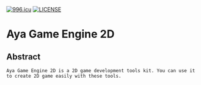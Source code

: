[![996.icu](https://img.shields.io/badge/link-996.icu-red.svg)](https://996.icu)
[![LICENSE](https://img.shields.io/badge/license-Anti%20996-blue.svg)](https://github.com/996icu/996.ICU/blob/master/LICENSE)

# Aya Game Engine 2D
## Abstract
	Aya Game Engine 2D is a 2D game development tools kit. You can use it to create 2D game easily with these tools.
